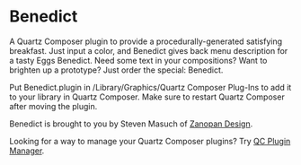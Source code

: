 # Benedict

A Quartz Composer plugin to provide a procedurally-generated satisfying breakfast. Just input a color, and Benedict gives back menu description for a tasty Eggs Benedict. Need some text in your compositions? Want to brighten up a prototype? Just order the special: Benedict.

Put Benedict.plugin in /Library/Graphics/Quartz Composer Plug-Ins to add it to your library in Quartz Composer. Make sure to restart Quartz Composer after moving the plugin.

Benedict is brought to you by Steven Masuch of [Zanopan Design](http://www.zanopan.com).

Looking for a way to manage your Quartz Composer plugins? Try [QC Plugin Manager](http://imimot.hu/qc-plugin-manager/).
